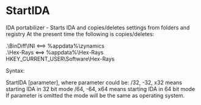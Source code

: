 # StartIDA
IDA portabilizer - Starts IDA and copies/deletes settings from folders and registry
At the present time the following is copies/deletes:

.\BinDiff\INI <==> %appdata%\zynamics\
.\Hex-Rays <==> %appdata%\Hex-Rays\
HKEY_CURRENT_USER\Software\Hex-Rays

Syntax:

StartIDA [parameter], where
parameter could be:
/32, -32, x32 means starting IDA in 32 bit mode
/64, -64, x64 means starting IDA in 64 bit mode
If parameter is omitted the mode will be the same as operating system.
